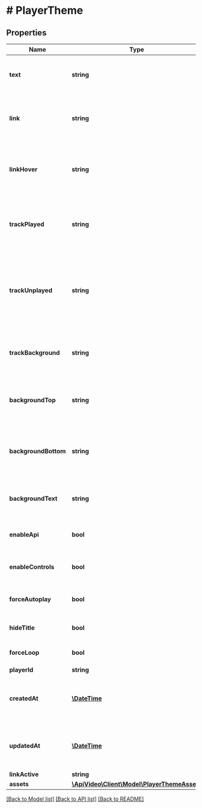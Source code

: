# # PlayerTheme

## Properties

Name | Type | Description | Notes
------------ | ------------- | ------------- | -------------
**text** | **string** | RGBA color for timer text. Default: rgba(255, 255, 255, 1) | [optional]
**link** | **string** | RGBA color for all controls. Default: rgba(255, 255, 255, 1) | [optional]
**linkHover** | **string** | RGBA color for all controls when hovered. Default: rgba(255, 255, 255, 1) | [optional]
**trackPlayed** | **string** | RGBA color playback bar: played content. Default: rgba(88, 131, 255, .95) | [optional]
**trackUnplayed** | **string** | RGBA color playback bar: downloaded but unplayed (buffered) content. Default: rgba(255, 255, 255, .35) | [optional]
**trackBackground** | **string** | RGBA color playback bar: background. Default: rgba(255, 255, 255, .2) | [optional]
**backgroundTop** | **string** | RGBA color: top 50% of background. Default: rgba(0, 0, 0, .7) | [optional]
**backgroundBottom** | **string** | RGBA color: bottom 50% of background. Default: rgba(0, 0, 0, .7) | [optional]
**backgroundText** | **string** | RGBA color for title text. Default: rgba(255, 255, 255, 1) | [optional]
**enableApi** | **bool** | enable/disable player SDK access. Default: true | [optional]
**enableControls** | **bool** | enable/disable player controls. Default: true | [optional]
**forceAutoplay** | **bool** | enable/disable player autoplay. Default: false | [optional]
**hideTitle** | **bool** | enable/disable title. Default: false | [optional]
**forceLoop** | **bool** | enable/disable looping. Default: false | [optional]
**playerId** | **string** |  |
**createdAt** | [**\DateTime**](\DateTime.md) | When the player was created, presented in ISO-8601 format. | [optional]
**updatedAt** | [**\DateTime**](\DateTime.md) | When the player was last updated, presented in ISO-8601 format. | [optional]
**linkActive** | **string** | Deprecated | [optional]
**assets** | [**\ApiVideo\Client\Model\PlayerThemeAssets**](PlayerThemeAssets.md) |  | [optional]

[[Back to Model list]](../../README.md#models) [[Back to API list]](../../README.md#endpoints) [[Back to README]](../../README.md)
